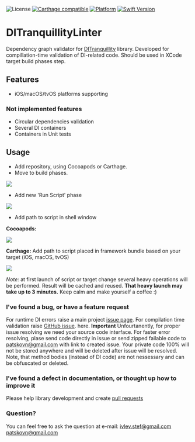 ![License](https://img.shields.io/github/license/ivlevAstef/DITranquillity.svg?maxAge=2592000)
[![Carthage compatible](https://img.shields.io/badge/Carthage-compatible-4BC51D.svg?style=flat)](https://github.com/Carthage/Carthage)
[![Platform](https://img.shields.io/cocoapods/p/DITranquillity.svg?style=flat)](http://cocoapods.org/pods/DITranquillity)
[![Swift Version](https://img.shields.io/badge/Swift-3.0--4.2-F16D39.svg?style=flat)](https://developer.apple.com/swift)

# DITranquillityLinter
Dependency graph validator for [DITranquillity](https://github.com/ivlevAstef/DITranquillity) library. Developed for compillation-time validation of DI-related code. Should be used in XCode target build phases step.

## Features
* iOS/macOS/tvOS platforms supporting

### Not implemented features
* Circular dependencies validation
* Several DI containers
* Containers in Unit tests

## Usage
* Add repository, using Cocoapods or Carthage.
* Move to build phases.

![](https://github.com/Nekitosss/DITranquillityLinter/blob/feature/prepare-for-beta/Img/buildPhases.png)

* Add new 'Run Script' phase 

![](https://github.com/Nekitosss/DITranquillityLinter/blob/feature/prepare-for-beta/Img/newRunScript.png)

* Add path to script in shell window

**Cocoapods:**

![](https://github.com/Nekitosss/DITranquillityLinter/blob/feature/prepare-for-beta/Img/pathToScript.png)

**Carthage:**
Add path to script placed in framework bundle based on your target (iOS, macOS, tvOS)

![](https://github.com/Nekitosss/DITranquillityLinter/blob/feature/prepare-for-beta/Img/pathToScriptCarthage.png)

*Note:* at first launch of script or target change several heavy operations will be performed. Result will be cached and reused. **That heavy launch may take up to 3 minutes.** Keep calm and make yourself a coffee :)

### I've found a bug, or have a feature request
For runtime DI errors raise a main project [issue page](https://github.com/ivlevAstef/DITranquillity/issues).
For compilation time validation raise [GitHub issue](https://github.com/Nekitosss/DITranquillityLinter/issues). here.
**Important** Unfourtanently, for proper issue resolving we need your source code interface. For faster error resolving, plase send code directly in issue or send zipped failable code to patskovn@gmail.com with link to created issue. Your private code 100% will not be stored anywhere and will be deleted after issue will be resolved. Note, that method bodies (instead of DI code) are not nessessary and can be obfuscated or deleted.

### I've found a defect in documentation, or thought up how to improve it
Please help library development and create [pull requests](https://github.com/Nekitosss/DITranquillityLinter/pulls)

### Question?
You can feel free to ask the question at e-mail: 
ivlev.stef@gmail.com
patskovn@gmail.com
